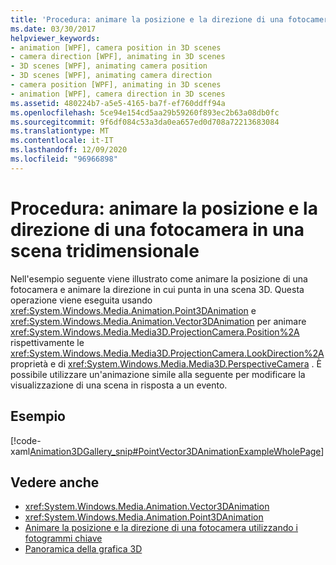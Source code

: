 ```yaml
---
title: 'Procedura: animare la posizione e la direzione di una fotocamera in una scena tridimensionale'
ms.date: 03/30/2017
helpviewer_keywords:
- animation [WPF], camera position in 3D scenes
- camera direction [WPF], animating in 3D scenes
- 3D scenes [WPF], animating camera position
- 3D scenes [WPF], animating camera direction
- camera position [WPF], animating in 3D scenes
- animation [WPF], camera direction in 3D scenes
ms.assetid: 480224b7-a5e5-4165-ba7f-ef760ddff94a
ms.openlocfilehash: 5ce94e154cd5aa29b59260f893ec2b63a08db0fc
ms.sourcegitcommit: 9f6df084c53a3da0ea657ed0d708a72213683084
ms.translationtype: MT
ms.contentlocale: it-IT
ms.lasthandoff: 12/09/2020
ms.locfileid: "96966898"
---
```

# <a name="how-to-animate-camera-position-and-direction-in-a-3d-scene"></a>Procedura: animare la posizione e la direzione di una fotocamera in una scena tridimensionale
Nell'esempio seguente viene illustrato come animare la posizione di una fotocamera e animare la direzione in cui punta in una scena 3D. Questa operazione viene eseguita usando <xref:System.Windows.Media.Animation.Point3DAnimation> e <xref:System.Windows.Media.Animation.Vector3DAnimation> per animare <xref:System.Windows.Media.Media3D.ProjectionCamera.Position%2A> rispettivamente le <xref:System.Windows.Media.Media3D.ProjectionCamera.LookDirection%2A> proprietà e di <xref:System.Windows.Media.Media3D.PerspectiveCamera> . È possibile utilizzare un'animazione simile alla seguente per modificare la visualizzazione di una scena in risposta a un evento.  
  
## <a name="example"></a>Esempio  
 [!code-xaml[Animation3DGallery_snip#PointVector3DAnimationExampleWholePage](~/samples/snippets/csharp/VS_Snippets_Wpf/Animation3DGallery_snip/CS/PointVector3DAnimationExample.xaml#pointvector3danimationexamplewholepage)]  
  
## <a name="see-also"></a>Vedere anche

- <xref:System.Windows.Media.Animation.Vector3DAnimation>
- <xref:System.Windows.Media.Animation.Point3DAnimation>
- [Animare la posizione e la direzione di una fotocamera utilizzando i fotogrammi chiave](how-to-animate-camera-position-and-direction-using-key-frames.md)
- [Panoramica della grafica 3D](3-d-graphics-overview.md)
